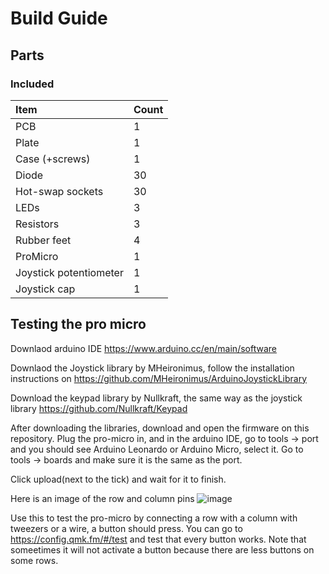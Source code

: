 # Build Guide

## Parts
### Included
| Item | Count |
|:-|:-|
| PCB                   | 1      |
| Plate                 | 1      |
| Case (+screws)        | 1      |
| Diode                 | 30     |
| Hot-swap sockets      | 30     |
| LEDs                  | 3      |
| Resistors             | 3      |
| Rubber feet           | 4      |
| ProMicro              | 1      |
| Joystick potentiometer| 1      |
| Joystick cap          | 1      |


## Testing the pro micro

Downlaod arduino IDE https://www.arduino.cc/en/main/software

Downlaod the Joystick library by MHeironimus,
follow the installation instructions on https://github.com/MHeironimus/ArduinoJoystickLibrary

Download the keypad library by Nullkraft, the same way as the joystick library
https://github.com/Nullkraft/Keypad


After downloading the libraries, download and open the firmware on this repository.
Plug the pro-micro in, and in the arduino IDE, go to tools -> port and you should see Arduino Leonardo or Arduino Micro, select it.
Go to tools -> boards and make sure it is the same as the port.

Click upload(next to the tick) and wait for it to finish.

Here is an image of the row and column pins
![image](https://i.imgur.com/XJMheTZ.jpg)

Use this to test the pro-micro by connecting a row with a column with tweezers or a wire, a button should press.
You can go to https://config.qmk.fm/#/test and test that every button works. Note that someetimes it will not activate a button because there are less buttons on some rows.

